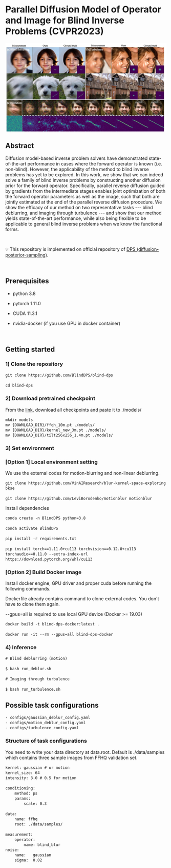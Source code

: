 # Parallel Diffusion Model of Operator and Image for Blind Inverse Problems (CVPR2023)


![cover-img](./figures/cover.jpg)

## Abstract
Diffusion model-based inverse problem solvers have demonstrated state-of-the-art performance in cases where the forward operator is known (i.e. non-blind). However, the applicability of the method to blind inverse problems has yet to be explored. 
In this work, we show that we can indeed solve a family of blind inverse problems by constructing another diffusion prior for the forward operator. Specifically, parallel reverse diffusion guided by gradients from the intermediate stages enables joint optimization of both the forward operator parameters as well as the image, such that both are jointly estimated at the end of the parallel reverse diffusion procedure. We show the efficacy of our method on two representative tasks --- blind deblurring, and imaging through turbulence --- and show that our method yields state-of-the-art performance, while also being flexible to be applicable to general blind inverse problems when we know the functional forms.


<br />

:bulb: This repository is implemented on official repository of [DPS (diffusion-posterior-sampling)](https://github.com/DPS2022/diffusion-posterior-sampling).

<br />

## Prerequisites
- python 3.8

- pytorch 1.11.0

- CUDA 11.3.1

- nvidia-docker (if you use GPU in docker container)

<br />

## Getting started 

### 1) Clone the repository

```
git clone https://github.com/BlindDPS/blind-dps

cd blind-dps
```


### 2) Download pretrained checkpoint
From the [link](https://drive.google.com/drive/folders/1K_CG24xePSGeSdTGmcPfOAliHdY-nUsC?usp=sharing), download all checkpoints and paste it to ./models/
```
mkdir models
mv {DOWNLOAD_DIR}/ffqh_10m.pt ./models/
mv {DOWNLOAD_DIR}/kernel_new_3m.pt ./models/
mv {DOWNLOAD_DIR}/tilt256x256_1.4m.pt ./models/
```



### 3) Set environment
### [Option 1] Local environment setting

We use the external codes for motion-blurring and non-linear deblurring.

```
git clone https://github.com/VinAIResearch/blur-kernel-space-exploring bkse

git clone https://github.com/LeviBorodenko/motionblur motionblur
```

Install dependencies

```
conda create -n BlindDPS python=3.8

conda activate BlindDPS

pip install -r requirements.txt

pip install torch==1.11.0+cu113 torchvision==0.12.0+cu113 torchaudio==0.11.0 --extra-index-url https://download.pytorch.org/whl/cu113
```

### [Option 2] Build Docker image

Install docker engine, GPU driver and proper cuda before running the following commands.

Dockerfile already contains command to clone external codes. You don't have to clone them again.

--gpus=all is required to use local GPU device (Docker >= 19.03)

```
docker build -t blind-dps-docker:latest .

docker run -it --rm --gpus=all blind-dps-docker
```


### 4) Inference

```
# Blind deblurring (motion)

$ bash run_deblur.sh

# Imaging through turbulence

$ bash run_turbulence.sh

```

## Possible task configurations

```
- configs/gaussian_deblur_config.yaml
- configs/motion_deblur_config.yaml
- configs/turbulence_config.yaml
```

### Structure of task configurations
You need to write your data directory at data.root. Default is ./data/samples which contains three sample images from FFHQ validation set.

```
kernel: gaussian # or motion
kernel_size: 64
intensity: 3.0 # 0.5 for motion

conditioning:
    method: ps
    params:
        scale: 0.3

data:
    name: ffhq
    root: ./data/samples/

measurement:
    operator:
        name: blind_blur
noise:
    name:   gaussian
    sigma:  0.02
```
